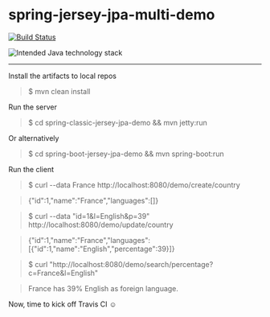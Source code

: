 # spring-jersey-jpa-multi-demo

[![Build Status](https://travis-ci.org/sprint4us/spring-jersey-jpa-multi-demo.svg?branch=master)](https://github.com/sprint4us/spring-jersey-jpa-multi-demo)

![Intended Java technology stack](http://ibin.co/3EZ7vQAYb8cT.png)

---

Install the artifacts to local repos
>$ mvn clean install

Run the server
>$ cd spring-classic-jersey-jpa-demo && mvn jetty:run 

Or alternatively
>$ cd spring-boot-jersey-jpa-demo && mvn spring-boot:run

Run the client
>$ curl --data France http://localhost:8080/demo/create/country

>{"id":1,"name":"France","languages":[]}

>$ curl --data "id=1&l=English&p=39" http://localhost:8080/demo/update/country

>{"id":1,"name":"France","languages":[{"id":1,"name":"English","percentage":39}]}

>$ curl "http://localhost:8080/demo/search/percentage?c=France&l=English"

>France has 39% English as foreign language.

Now, time to kick off Travis CI ☺
